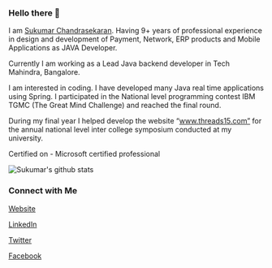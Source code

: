 ### Hello there 👋

<!--
**sukumarc/sukumarc** is a ✨ _special_ ✨ repository because its `README.md` (this file) appears on your GitHub profile.
-->

I am [Sukumar Chandrasekaran](https://www.sukumarc.com). Having 9+ years of professional experience in design and development of Payment, Network, ERP products and Mobile Applications as JAVA Developer. 

Currently I am working as a Lead Java backend developer in Tech Mahindra, Bangalore.

I am interested in coding. I have developed many Java real time applications using Spring. I participated in the  National level programming contest IBM TGMC (The Great Mind Challenge) and reached the final round.

During my final year I helped develop  the website “www.threads15.com”  for the annual national level inter college symposium conducted at my university. 

Certified on - Microsoft certified professional

![Sukumar's github stats](https://github-readme-stats.vercel.app/api?username=sukumarc&hide=issues&show_icons=true&theme=onedark)

### Connect with Me 

[Website](https://www.sukumarc.com/)

[LinkedIn](https://www.linkedin.com/in/sukumarc/)

[Twitter](https://twitter.com/ImSukumarC)

[Facebook](https://www.facebook.com/sukumarchandranc)
